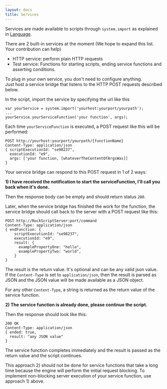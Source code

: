 ```yaml
---
layout: docs
title: Services
---
```


Services are made available to scripts through `system.import` as 
explained in [Language](language).

There are 2 built-in services at the moment (We hope to expand this 
list. Your contribution can help)

* HTTP service: perform plain HTTP requests
* Test service: Functions for starting scripts, ending service functions and 
  asserting conditions.

To plug in your own service, you don't need to configure anything.  
Just host a service bridge that listens to the HTTP POST requests described 
below.

In the script, import the service by specifying the url like this

```
var yourService = system.import('yourhost:yourport/yourpath');
...
yourService.yourServiceFunction('your function', args);
```

Each time `yourServiceFunction` is executed, a POST request like this will 
be performed:
```
POST http://yourhost:yourport/yourpath/{functionName}
Content-Type: application/json
{ scriptExecutionId: "se98237",
  executionId: "e9",
  args: ['your function, [whateverTheContentOfArgsWas]]
}
```

Your service bridge can respond to this POST request in 1 of 2 ways: 

**1) I have received the notification to start the serviceFunction, I'll call you back when it's done.**

Then the response body can be empty and should return status `200`.

Later, when the service bridge has finished the work for the function, the service bridge 
should call back to the server with a POST request like this:

```
POST http://RockScriptServer:port/command
Content-Type: application/json
{ endFunction: {
    scriptExecutionId: "se98237",
    executionId: "e9",
    result: {
      examplePropertyOne: "hello",
      examplePropertyTwo: "world",
    }
}
```

The result is the return value.  It's optional and can be any valid json value.  
If the `Content-Type` is set to `application/json`, then the result is parsed as 
JSON and the JSON value will be made available as a JSON object.

For any other `Content-Type`, a string is returned as the return value of the 
service function.

**2) The service function is already done, please continue the script.**

Then the response should look like this:

```
200 OK
Content-Type: application/json
{ ended: true,
  result: "any JSON value" 
}
```

The service function completes immediately and the result is passed as the 
return value and the script continues.

This approach 2) should not be done for service functions that take a long time 
because the engine will perform the initial request blocking.  To implement 
non-blocking server execution of your service function, use approach 1) above.   